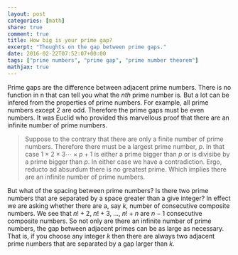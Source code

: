 ```yaml
---
layout: post
categories: [math]
share: true
comment: true
title: How big is your prime gap?
excerpt: "Thoughts on the gap between prime gaps."
date: 2016-02-22T07:52:07+00:00
tags: ["prime numbers", "prime gap", "prime number theorem"]
mathjax: true
---
```


<span class="dcap">P</span>rime gaps are the difference between adjacent prime numbers. There is no function in n that can tell you what the $nth$ prime number is. But a lot can be infered from the properties of prime numbers. For example, all prime numbers except 2 are odd. Therefore the prime gaps must be even numbers. It was Euclid who provided this marvellous proof that there are an infinite number of prime numbers.

>Suppose to the contrary that there are only a finite number of prime numbers.
>Therefore there must be a largest prime number, $p$. In that case $1 \times 2 \times 3 \cdots \times p + 1$ 
>is either a prime bigger than $p$ or is divisibe by a prime bigger than $p$. 
>In either case we have a contradiction. Ergo, reducto ad absurdum there is no greatest prime. 
>Which implies there are an infinite number of prime numbers.

But what of the spacing between prime numbers? Is there two prime numbers that are separated by a space greater than a give integer? In effect we are asking whether there are a, say $k$, number of consecutive composite numbers. We see that $n!+2$, $n!+3$, ..., $n!+n$ are $n-1$ consecutive composite numbers. So not only are there an infinite number of prime numbers, the gap between adjacent primes can be as large as necessary. That is, if you choose any integer $k$ then there are always two adjacent prime numbers that are separated by a gap larger than $k$.

<div class="text-divider"></div>

